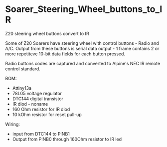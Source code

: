 # Soarer_Steering_Wheel_buttons_to_IR
Z20 steering wheel buttons convert to IR

Some of Z20 Soarers have steering wheel with control buttons - Radio and A/C. Output from these buttons is serial data output - 1 frame contains 2 or more repetiteve 10-bit data fields for each button pressed. 

Radio buttons codes are captured and converted to Alpine's NEC IR remote control standard. 

BOM: 
- Attiny13a
- 78L05 voltage regulator
- DTC144 digital transistor
- IR diod - noname
- 160 Ohm resistor for IR  diod
- 10 kOhm resistor for reset pull-up

Wiring: 
- input from DTC144 to PINB1
- Output from PINB0 through 160Ohm resistor to IR led
